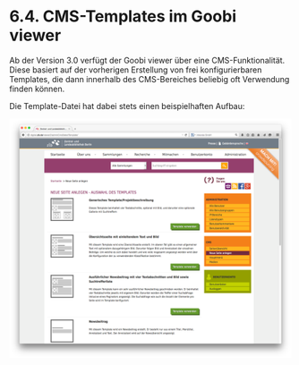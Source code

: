 # 6.4. CMS-Templates im Goobi viewer

Ab der Version 3.0 verfügt der Goobi viewer über eine CMS-Funktionalität. Diese basiert auf der vorherigen Erstellung von frei konfigurierbaren Templates, die dann innerhalb des CMS-Bereiches beliebig oft Verwendung finden können. 

Die Template-Datei hat dabei stets einen beispielhaften Aufbau:

![](../../.gitbook/assets/cms-template.png)

